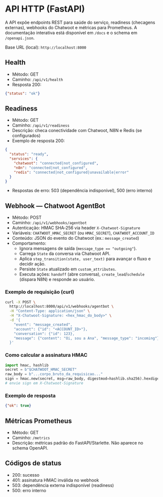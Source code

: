 # API HTTP (FastAPI)

A API expõe endpoints REST para saúde do serviço, readiness (checagens externas), webhooks do Chatwoot e métricas para Prometheus. A documentação interativa está disponível em `/docs` e o schema em `/openapi.json`.

Base URL (local): `http://localhost:8000`

## Health

- Método: GET
- Caminho: `/api/v1/health`
- Resposta 200:

```json
{"status": "ok"}
```

## Readiness

- Método: GET
- Caminho: `/api/v1/readiness`
- Descrição: checa conectividade com Chatwoot, N8N e Redis (se configurados)
- Exemplo de resposta 200:

```json
{
  "status": "ready",
  "services": {
    "chatwoot": "connected|not_configured",
    "n8n": "connected|not_configured",
    "redis": "connected|not_configured|unavailable|error"
  }
}
```

- Respostas de erro: 503 (dependência indisponível), 500 (erro interno)

## Webhook — Chatwoot AgentBot

- Método: POST
- Caminho: `/api/v1/webhooks/agentbot`
- Autenticação: HMAC SHA‑256 via header `X-Chatwoot-Signature`
- Variáveis: `CHATWOOT_HMAC_SECRET` (ou `HMAC_SECRET`), `CHATWOOT_ACCOUNT_ID`
- Conteúdo: JSON do evento do Chatwoot (ex.: `message_created`)
- Comportamento:
  - Ignora mensagens de saída (`message_type == "outgoing"`).
  - Carrega `State` da conversa via Chatwoot API.
  - Aplica `step_transition(state, user_text)` para avançar o fluxo e decidir ação.
  - Persiste `State` atualizado em `custom_attributes`.
  - Executa ações: `handoff` (abre conversa), `create_lead`/`schedule` (dispara N8N) e responde ao usuário.

### Exemplo de requisição (curl)

```bash
curl -X POST \
  http://localhost:8000/api/v1/webhooks/agentbot \
  -H "Content-Type: application/json" \
  -H "X-Chatwoot-Signature: <hex_hmac_do_body>" \
  -d '{
    "event": "message_created",
    "account": {"id": "<ACCOUNT_ID>"},
    "conversation": {"id": 123},
    "message": {"content": "Oi, sou a Ana", "message_type": "incoming"}
  }'
```

### Como calcular a assinatura HMAC

```python
import hmac, hashlib
secret = b"$CHATWOOT_HMAC_SECRET"
raw_body = b"...corpo_bruto_da_requisicao..."
sign = hmac.new(secret, msg=raw_body, digestmod=hashlib.sha256).hexdigest()
# envie sign em X-Chatwoot-Signature
```

### Exemplo de resposta

```json
{"ok": true}
```

## Métricas Prometheus

- Método: GET
- Caminho: `/metrics`
- Descrição: métricas padrão do FastAPI/Starlette. Não aparece no schema OpenAPI.

## Códigos de status

- 200: sucesso
- 401: assinatura HMAC inválida no webhook
- 503: dependência externa indisponível (readiness)
- 500: erro interno